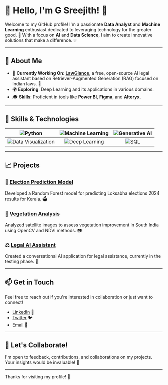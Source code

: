 # 🌈 Hello, I'm G Sreejith! 👋

Welcome to my GitHub profile! I'm a passionate **Data Analyst** and **Machine Learning** enthusiast dedicated to leveraging technology for the greater good. 🚀 With a focus on **AI** and **Data Science**, I aim to create innovative solutions that make a difference. 💡

---

## 🌱 About Me

- 🔭 **Currently Working On**: **[LawGlance](https://github.com/lawglance/lawglance)**, a free, open-source AI legal assistant based on Retriever-Augmented Generation (RAG) focused on Indian laws. 📜
- 🌍 **Exploring**: Deep Learning and its applications in various domains. 
- 🎓 **Skills**: Proficient in tools like **Power BI**, **Figma**, and **Alteryx**.

---

## 🔧 Skills & Technologies

| ![Python](https://img.shields.io/badge/Python-3776AB?style=for-the-badge&logo=python&logoColor=white) | ![Machine Learning](https://img.shields.io/badge/Machine%20Learning-F68B20?style=for-the-badge&logo=google%20cloud&logoColor=white) | ![Generative AI](https://img.shields.io/badge/Django-092E20?style=for-the-badge&logo=django&logoColor=white) | 
|:---:|:---:|:---:|
| ![Data Visualization](https://img.shields.io/badge/Data%20Visualization-FFA500?style=for-the-badge&logo=chart.js&logoColor=white) | ![Deep Learning](https://img.shields.io/badge/Google%20Earth%20Engine-4285F4?style=for-the-badge&logo=googleearth&logoColor=white) | ![SQL](https://img.shields.io/badge/Git-F05032?style=for-the-badge&logo=git&logoColor=white) |

---

## 📈 Projects

### 🌟 [Election Prediction Model](https://github.com/g-sree-jith/Kerala_Election_Prediction_Model)
Developed a Random Forest model for predicting Loksabha elections 2024 results for Kerala. 🗳️

### 🌳 [Vegetation Analysis](https://github.com/g-sree-jith/Deforestation-Analysis-using-NDVI)
Analyzed satellite images to assess vegetation improvement in South India using OpenCV and NDVI methods. 📷

### ⚖️ [Legal AI Assistant](https://github.com/lawglance/lawglance)
Created a conversational AI application for legal assistance, currently in the testing phase. 🤖

---

## 📫 Get in Touch

Feel free to reach out if you're interested in collaboration or just want to connect!

- [LinkedIn](https://www.linkedin.com/in/g-sree-jith) 💼
- [Twitter](https://twitter.com/your-twitter) 🐦
- [Email](mailto:g.sreejith@outlook.com) 📧

---

## 🚀 Let's Collaborate!

I'm open to feedback, contributions, and collaborations on my projects. Your insights would be invaluable! 💬

---

Thanks for visiting my profile! 🌟
